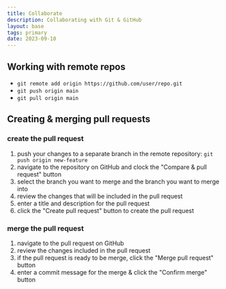 ```yaml
---
title: Collaborate
description: Collaborating with Git & GitHub
layout: base
tags: primary
date: 2023-09-10
---
```


## Working with remote repos

* ```git remote add origin https://github.com/user/repo.git```
* ```git push origin main```
* ```git pull origin main```

## Creating & merging pull requests

### create the pull request

1. push your changes to a separate branch in the remote repository: ```git push origin new-feature```
2. navigate to the repository on GitHub and clock the "Compare & pull request" button
3. select the branch you want to merge and the branch you want to merge into
4. review the changes that will be included in the pull request
5. enter a title and description for the pull request
6. click the "Create pull request" button to create the pull request

### merge the pull request

1. navigate to the pull request on GitHub
2. review the changes included in the pull request
3. if the pull request is ready to be merge, click the "Merge pull request" button
4. enter a commit message for the merge & click the "Confirm merge" button